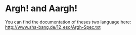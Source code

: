 Argh! and Aargh!
================

You can find the documentation of theses two language here:
http://www.sha-bang.de/12_eso/Argh-Spec.txt

